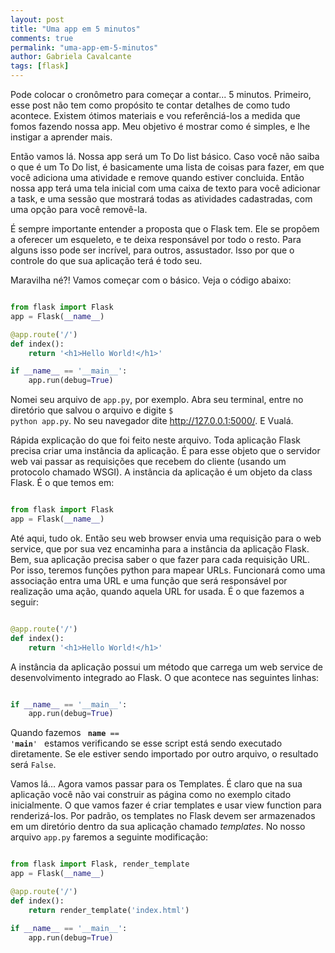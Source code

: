 ```yaml
---
layout: post
title: "Uma app em 5 minutos"
comments: true
permalink: "uma-app-em-5-minutos"
author: Gabriela Cavalcante
tags: [flask]
---
```


Pode colocar o cronômetro para começar a contar... 5 minutos. Primeiro, esse post não tem como propósito te contar detalhes de como tudo acontece. Existem ótimos materiais e vou referênciá-los a medida que fomos fazendo nossa app. Meu objetivo é mostrar como é simples, e lhe instigar a aprender mais.

Então vamos lá. Nossa app será um To Do list básico. Caso você não saiba o que é um To Do list, é basicamente uma lista de coisas para fazer, em que você adiciona uma atividade e remove quando estiver concluida. Então nossa app terá uma tela inicial com uma caixa de texto para você adicionar a task, e uma sessão que mostrará todas as atividades cadastradas, com uma opção para você removê-la.

É sempre importante entender a proposta que o Flask tem. Ele se propõem a oferecer um esqueleto, e te deixa responsável por todo o resto. Para alguns isso pode ser incrível, para outros, assustador. Isso por que o controle do que sua aplicação terá é todo seu. 

Maravilha né?! Vamos começar com o básico. Veja o código abaixo:

```python

from flask import Flask
app = Flask(__name__)

@app.route('/')
def index():
	return '<h1>Hello World!</h1>'

if __name__ == '__main__':
	app.run(debug=True)

```

Nomei seu arquivo de <code>app.py</code>, por exemplo. Abra seu terminal, entre no diretório que salvou o arquivo e digite <code>$ python app.py</code>. No seu navegador dite <a href="http://
127.0.0.1:5000/">http://127.0.0.1:5000/</a>. E Vualá. 

Rápida explicação do que foi feito neste arquivo. Toda aplicação Flask precisa criar uma instância da aplicação. É para esse objeto que o servidor web vai passar as requisições que recebem do cliente (usando um protocolo chamado WSGI). A instância da aplicação é um objeto da class Flask. É o que temos em:

```python

from flask import Flask
app = Flask(__name__)

```

Até aqui, tudo ok. Então seu web browser envia uma requisição para o web service, que por sua vez encaminha para a instância da aplicação Flask. Bem, sua aplicação precisa saber o que fazer para cada requisição URL. Por isso, teremos funções python para mapear URLs. Funcionará como uma associação entra uma URL e uma função que será responsável por realização uma ação, quando aquela URL for usada. É o que fazemos a seguir:

```python 

@app.route('/')
def index():
	return '<h1>Hello World!</h1>'

```

A instância da aplicação possui um método que carrega um web service de desenvolvimento integrado ao Flask. O que acontece nas seguintes linhas: 

```python 

if __name__ == '__main__':
	app.run(debug=True)

```

Quando fazemos <code> __name__ == '__main__' </code> estamos verificando se esse script está sendo executado diretamente. Se ele estiver sendo importado por outro arquivo, o resultado será ```False```. 

Vamos lá... Agora vamos passar para os Templates. É claro que na sua aplicação você não vai construir as página como no exemplo citado inicialmente. O que vamos fazer é criar templates e usar view function para renderizá-los. Por padrão, os templates no Flask devem ser armazenados em um diretório dentro da sua aplicação chamado <i>templates</i>. No nosso arquivo ```app.py``` faremos a seguinte modificação:

```python

from flask import Flask, render_template
app = Flask(__name__)

@app.route('/')
def index():
	return render_template('index.html')

if __name__ == '__main__':
	app.run(debug=True)

```



